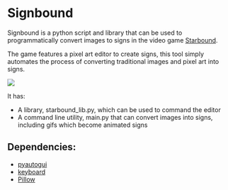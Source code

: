 # Signbound
Signbound is a python script and library that can be used to programmatically convert images to signs in the video game [Starbound](https://store.steampowered.com/app/211820/Starbound/).

The game features a pixel art editor to create signs, this tool simply automates the process of converting traditional images and pixel art into signs.

![](https://i.imgur.com/sMKih4M.png)

It has:
- A library, starbound_lib.py, which can be used to command the editor
- A command line utility, main.py that can convert images into signs, including gifs which become animated signs

## Dependencies:
- [pyautogui](https://pypi.org/project/PyAutoGUI/)
- [keyboard](https://pypi.org/project/keyboard/)
- [Pillow](https://pypi.org/project/pillow/)
